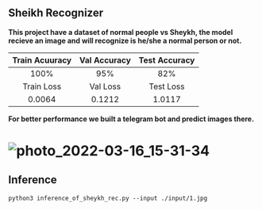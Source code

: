 ## Sheikh Recognizer
**This project have a dataset of normal people vs Sheykh, the model recieve an image and will recognize is he/she a normal person or not.**

|Train Acuuracy  | Val Accuracy | Test Accuracy|
|     :---:      |  :---: | :---:
|100% |95%|82% |
| Train Loss | Val Loss | Test Loss
|0.0064  | 0.1212|1.0117|

**For better performance we built a telegram bot and predict images there.**

# ![photo_2022-03-16_15-31-34](https://user-images.githubusercontent.com/88204357/158585724-eb6b7867-e3df-4999-b6d5-f91ed050cd3f.jpg)

## Inference

```
python3 inference_of_sheykh_rec.py --input ./input/1.jpg 
```
